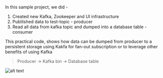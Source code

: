 In this sample project, we did -

1. Created new Kafka, Zookeeper and UI infrastructure
2. Publilshed data to test-topic - producer 
3. Read all data from kafka topic and dumped into a database table - consumer

This practical code, shows how data can be dumped from producer to a persistent storage using Kakfa for fan-out subscription or to leverage other benefits of using Kafka
> Producer -> Kafka bin -> Database table

![alt text](<Screenshot 2025-02-23 at 6.50.09 PM.png>)
